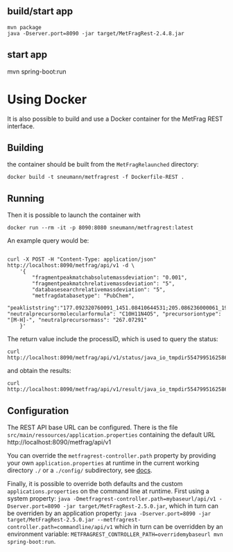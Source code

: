 ## build/start app

```
mvn package
java -Dserver.port=8090 -jar target/MetFragRest-2.4.8.jar
```

## start app

mvn spring-boot:run

# Using Docker

It is also possible to build and use a Docker container for the MetFrag REST interface.

## Building
the container should be built from the `MetFragRelaunched` directory:
```
docker build -t sneumann/metfragrest -f Dockerfile-REST .
```

## Running
Then it is possible to launch the container with
```
docker run --rm -it -p 8090:8080 sneumann/metfragrest:latest
```

An example query would be:
```

curl -X POST -H "Content-Type: application/json" http://localhost:8090/metfrag/api/v1 -d \
    '{
        "fragmentpeakmatchabsolutemassdeviation": "0.001",
        "fragmentpeakmatchrelativemassdeviation": "5",
        "databasesearchrelativemassdeviation": "5",
        "metfragdatabasetype": "PubChem",
        "peakliststring":"177.092320760091_1451.08410644531;205.086236000061_1983.02587890625;229.086613972982_1455.84973144531;234.125782775879_9424.7314453125;243.102464294434_6834.91943359375;244.109477996826_1533.8046875;244.146520514237_4892.56103515625;257.117561340332_1164.64953613281;261.112461853027_3875.52514648438;262.119772774833_1165.22351074219;271.133573913574_13089.0126953125;272.139910529642_2833.46997070312;274.120386297053_1286.1396484375;275.12854309082_28140.5546875;276.132524490356_2414.30102539062;285.14973449707_1103.77197265625;287.128471374512_2708.40209960938;287.164703369141_1599.52160644531;299.165280151367_1428.58227539062;300.136039733887_1403.30676269531;311.165107727051_1970.57592773438;313.149806213379_9827.076171875;313.180361938477_197179.75;314.152227228338_1240.31591796875;314.183631896973_14364.0771484375;315.159642028809_287124;316.163235473633_21380.60546875;325.180702209473_1367.2001953125;327.196063995361_1536.09033203125;329.175514622738_2210.23046875;330.182575426604_2943.61254882812;339.197692871094_1151.18811035156;340.241302490234_1050.67346191406;341.175484793527_1900.67651367188;343.190165201823_1245.60681152344;353.210777282715_1409.009765625;353.248142496745_3203.60986328125;354.25524597168_5494.884765625;355.191353352865_1707.62768554688;355.263327026367_6431.8408203125;367.263783772786_1120.03723144531;368.272043863932_1573.63305664062;369.206732177734_12602.3115234375;370.211002349854_1442.79187011719;371.222595214844_2184.82690429688;381.205629047595_6095.37890625;381.243681335449_13951.033203125;382.248254949396_1968.34484863281;383.222082519531_340943.9375;384.228602600098_73401.9609375;385.234485202365_3912.12866210938;395.223587036133_1795.80224609375;395.258506774902_73514.359375;396.263960266113_10231.8681640625;397.23766784668_204010.359375;398.242947387695_23262.927734375;399.249359130859_1100.38000488281;409.23782602946_2197.42846679688;410.245188395182_3128.14868164062;411.253760086863_8162.02685546875;422.31834763747_1995.22106933594;423.252960205078_24539.48046875;423.297088623047_1005.40423583984;424.257669448853_3149.98852539062;438.313815030185_1848.50830078125;451.284339904785_40680.7421875;452.28828671104_3518.17065429688;464.32948811849_1396.36779785156;465.29237874349_6912.3564453125;465.34294128418_2235.52661132812;466.307887268066_1091252.5;467.311297607422_100971.46875;491.388732910156_4496.3466796875;492.324691772461_5253.52587890625", "neutralprecursormolecularformula": "C10H11N4O5", "precursoriontype": "[M-H]-", "neutralprecursormass": "267.07291"
    }'
```

The return value include the processID, which is used to query the status:
```
curl http://localhost:8090/metfrag/api/v1/status/java_io_tmpdir5547995162586347505
```
and obtain the results:
```
curl http://localhost:8090/metfrag/api/v1/result/java_io_tmpdir5547995162586347505
```

## Configuration

The REST API base URL can be configured. There is the file `src/main/ressources/application.properties` containing the default URL http://localhost:8090/metfrag/api/v1

You can override the `metfragrest-controller.path` property by providing your own `application.properties` at runtime in the current working directory `./` or a `./config/` subdirectory, see [docs](https://docs.spring.io/spring-boot/docs/2.1.13.RELEASE/reference/html/boot-features-external-config.html#boot-features-external-config-application-property-files). 

Finally, it is possible to override both defaults and the custom `applications.properties` on the command line at runtime. First using a system property: `java -Dmetfragrest-controller.path=mybaseurl/api/v1 -Dserver.port=8090 -jar target/MetFragRest-2.5.0.jar`, which in turn can be overriden by an application property: `java -Dserver.port=8090 -jar target/MetFragRest-2.5.0.jar --metfragrest-controller.path=commandline/api/v1` which in turn can be overridden by an environment variable: `METFRAGREST_CONTROLLER_PATH=overridemybaseurl mvn spring-boot:run`.
